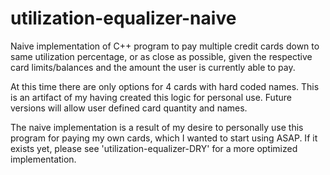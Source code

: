 # utilization-equalizer-naive

<p>Naive implementation of C++ program to pay multiple credit cards down to same utilization percentage, or as close as possible, given the respective card limits/balances and the amount the user is currently able to pay.</p>

<p>At this time there are only options for 4 cards with hard coded names. This is an artifact of my having created this logic for personal use. Future versions will allow user defined card quantity and names.</p>

<p>The naive implementation is a result of my desire to personally use this program for paying my own cards, which I wanted to start using ASAP. If it exists yet, please see 'utilization-equalizer-DRY' for a more optimized implementation.</p>